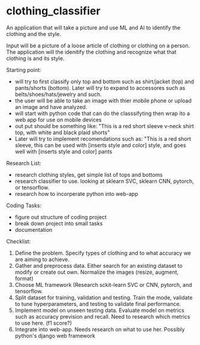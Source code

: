 # clothing_classifier
An application that will take a picture and use ML and AI to identify the clothing and the style.

Input will be a picture of a loose article of clothing or clothing on a person.  The application will the idenitify the clothing and recognize what that clothing is and its style.

Starting point: 
 - will try to first classify only top and bottom such as shirt/jacket (top) and pants/shorts (bottom).  Later will try to expand to accessores such as belts/shoes/hats/jewelry and such.
 - the user will be able to take an image with thier mobile phone or upload an image and have analyzed.
 - will start with python code that can do the classsifyting then wrap ito a web app for use on mobile devices
 - out put should be something like: "This is a red short sleeve v-neck shirt top, with white and black plaid shorts"
 - Later will try to implement recomendations such as: "This is a red short sleeve, this can be used with [inserts style and color] style, and goes well with [inserts style and color] pants


Research List:
 - research clothing styles, get simple list of tops and bottoms
 - research classifier to use. looking at sklearn SVC, sklearn CNN, pytorch, or tensorflow.
 - research how to incorperate python into web-app

Coding Tasks:
 - figure out structure of coding project
 - break down project into small tasks
 - documentation

Checklist:
1. Define the problem. Specify types of clothing and to what accuracy we are aiming to achieve.
2. Gather and preprocess data. Either search for an existing dataset to modify or create out own. Normalize the images (resize, augment, format)
3. Choose ML framework (Research sckit-learn SVC or CNN, pytorch, and tensorflow.
4. Split dataset for training, validation and testing. Train the mode, validate to tune hyperparameters, and testing to validate final performance.
5. Implement model on unseen testing data. Evaluate model on metrics such as accuracy prevision and recall.  Need to research which metrics to use here. (f1 score?)
6. Integrate into web-app.  Needs research on what to use her.  Possibly python's django web framework







